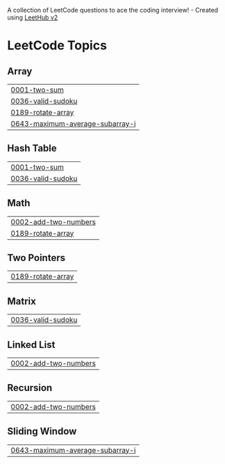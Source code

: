 A collection of LeetCode questions to ace the coding interview! - Created using [LeetHub v2](https://github.com/arunbhardwaj/LeetHub-2.0)
<!---LeetCode Topics Start-->
# LeetCode Topics
## Array
|  |
| ------- |
| [0001-two-sum](https://github.com/aninda8680/LeetCode-Ques/tree/master/0001-two-sum) |
| [0036-valid-sudoku](https://github.com/aninda8680/LeetCode-Ques/tree/master/0036-valid-sudoku) |
| [0189-rotate-array](https://github.com/aninda8680/LeetCode-Ques/tree/master/0189-rotate-array) |
| [0643-maximum-average-subarray-i](https://github.com/aninda8680/LeetCode-Ques/tree/master/0643-maximum-average-subarray-i) |
## Hash Table
|  |
| ------- |
| [0001-two-sum](https://github.com/aninda8680/LeetCode-Ques/tree/master/0001-two-sum) |
| [0036-valid-sudoku](https://github.com/aninda8680/LeetCode-Ques/tree/master/0036-valid-sudoku) |
## Math
|  |
| ------- |
| [0002-add-two-numbers](https://github.com/aninda8680/LeetCode-Ques/tree/master/0002-add-two-numbers) |
| [0189-rotate-array](https://github.com/aninda8680/LeetCode-Ques/tree/master/0189-rotate-array) |
## Two Pointers
|  |
| ------- |
| [0189-rotate-array](https://github.com/aninda8680/LeetCode-Ques/tree/master/0189-rotate-array) |
## Matrix
|  |
| ------- |
| [0036-valid-sudoku](https://github.com/aninda8680/LeetCode-Ques/tree/master/0036-valid-sudoku) |
## Linked List
|  |
| ------- |
| [0002-add-two-numbers](https://github.com/aninda8680/LeetCode-Ques/tree/master/0002-add-two-numbers) |
## Recursion
|  |
| ------- |
| [0002-add-two-numbers](https://github.com/aninda8680/LeetCode-Ques/tree/master/0002-add-two-numbers) |
## Sliding Window
|  |
| ------- |
| [0643-maximum-average-subarray-i](https://github.com/aninda8680/LeetCode-Ques/tree/master/0643-maximum-average-subarray-i) |
<!---LeetCode Topics End-->